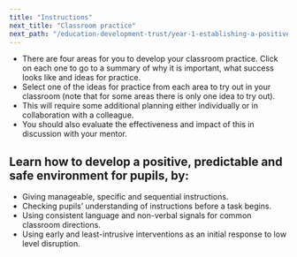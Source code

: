 ```yaml
---
title: "Instructions"
next_title: "Classroom practice"
next_path: "/education-development-trust/year-1-establishing-a-positive-climate-for-learning/autumn-week-6-ect-classroom-practice"
---
```


- There are four areas for you to develop your classroom practice. Click on each one to go to a summary of why it is important, what success looks like and ideas for practice.
- Select one of the ideas for practice from each area to try out in your classroom (note that for some areas there is only one idea to try out).
- This will require some additional planning either individually or in collaboration with a colleague.
- You should also evaluate the effectiveness and impact of this in discussion with your mentor.

## Learn how to develop a positive, predictable and safe environment for pupils, by:

- Giving manageable, specific and sequential instructions.
- Checking pupils’ understanding of instructions before a task begins.
- Using consistent language and non-verbal signals for common classroom directions.
- Using early and least-intrusive interventions as an initial response to low level disruption.
